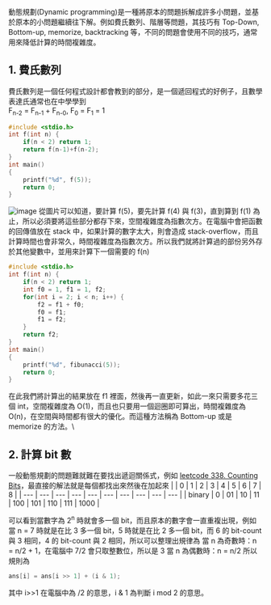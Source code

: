 動態規劃(Dynamic programming)是一種將原本的問題拆解成許多小問題，並基於原本的小問題繼續往下解。例如費氏數列、階層等問題，其技巧有 Top-Down, Bottom-up, memorize, backtracking 等，不同的問題會使用不同的技巧，通常用來降低計算的時間複雜度。

## 1. 費氏數列
費氏數列是一個任何程式設計都會教到的部分，是一個遞回程式的好例子，且數學表達氏通常也在中學學到\
F<sub>n-2</sub> = F<sub>n-1</sub> + F<sub>n-0</sub>, F<sub>0</sub> = F<sub>1</sub> = 1
```cpp
#include <stdio.h>
int f(int n) {
    if(n < 2) return 1;
    return f(n-1)+f(n-2);
}
int main()
{
    printf("%d", f(5));
    return 0;
}
```
![image](https://www.baeldung.com/wp-content/uploads/sites/4/2020/06/Fibonacci-top-down.svg)
從圖片可以知道，要計算 f(5)，要先計算 f(4) 與 f(3)，直到算到 f(1) 為止，所以必須要將這些部分都存下來，空間複雜度為指數次方。在電腦中會把函數的回傳值放在 stack 中，如果計算的數字太大，則會造成 stack-overflow，而且計算時間也會非常久，時間複雜度為指數次方。所以我們就將計算過的部份另外存於其他變數中，並用來計算下一個需要的 f(n)
```cpp
#include <stdio.h>
int f(int n) {
    if(n < 2) return 1;
    int f0 = 1, f1 = 1, f2;
    for(int i = 2; i < n; i++) {
        f2 = f1 + f0;
        f0 = f1;
        f1 = f2;
    }
    return f2;
}
int main()
{
    printf("%d", fibunacci(5));
    return 0;
}
```
在此我們將計算出的結果放在 f1 裡面，然後再一直更新，如此一來只需要多花三個 int，空間複雜度為 O(1)，而且也只要用一個迴圈即可算出，時間複雜度為 O(n)，在空間與時間都有很大的優化。而這種方法稱為 Bottom-up 或是 memorize 的方法。\

## 2. 計算 bit 數
一般動態規劃的問題難就難在要找出遞迴關係式，例如 [leetcode 338. Counting Bits](https://leetcode.com/problems/counting-bits/description/)，最直接的解法就是每個都找出來然後在加起來
|   | 0 | 1 | 2 | 3 | 4 | 5 | 6 | 7 | 8 |
| --- | --- | --- | --- | --- | --- | --- | --- | --- | --- |
| binary | 0 | 01 | 10 | 11 | 100 | 101 | 110 | 111 | 1000 |

可以看到當數字為 2<sup>n</sup> 時就會多一個 bit，而且原本的數字會一直重複出現，例如當 n = 7 時就是在比 3 多一個 bit，5 時就是在比 2 多一個 bit，而 6 的 bit-count 與 3 相同，4 的 bit-count 與 2 相同，所以可以整理出規律為
當 n 為奇數時：n = n/2 + 1，在電腦中 7/2 會只取整數位，所以是 3
當 n 為偶數時：n = n/2
所以規則為
```cpp
ans[i] = ans[i >> 1] + (i & 1);
```
其中 i>>1 在電腦中為 /2 的意思，i & 1 為判斷 i mod 2 的意思。
